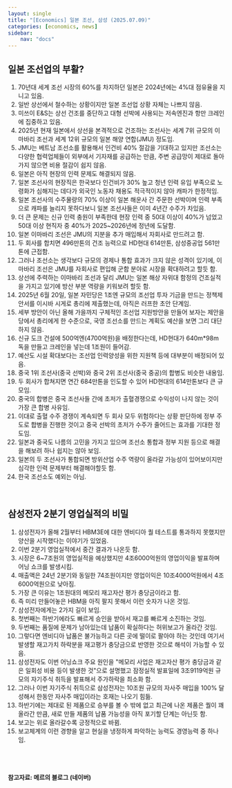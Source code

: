 ```yaml
---
layout: single
title: "[Economics] 일본 조선, 삼성 (2025.07.09)"
categories: [economics, news]
sidebar:
    nav: "docs"
---
```


## 일본 조선업의 부활?
1. 70년대 세계 조선 시장의 60%를 차지하던 일본은 2024년에는 4%대 점유율을 지니고 있음.
1. 일반 상선에서 철수하는 상황이지만 일본 조선업 상황 자체는 나쁘지 않음.
1. 미쓰이 E&S는 상선 건조를 중단하고 대형 선박에 사용되는 저속엔진과 항만 크레인에 집중하고 있음.
1. 2025년 현재 일본에서 상선을 본격적으로 건조하는 조선사는 세계 7위 규모의 이마바리 조선과 세계 12위 규모의 일본 해양 연합(JMU) 정도임.
1. JMU는 베트남 조선소를 활용해서 인건비 40% 절감을 기대하고 있지만 조선소는 다양한 협력업체들이 외부에서 기자재를 공급하는 만큼, 주변 공급망이 제대로 돌아가지 않으면 비용 절감이 쉽지 않음.
1. 일본은 아직 현장의 인력 문제도 해결되지 않음.
1. 일본 조선사의 현장직은 한국보다 인건비가 30% 높고 청년 인력 유입 부족으로 노령화가 심해지는 데다가 외국인 노동자 채용도 적극적이지 않아 캐파가 한정적임.
1. 일본 조선사의 수주물량의 70% 이상이 일본 해운사 간 주문한 선박이며 인력 부족으로 캐파를 늘리지 못하다보니 일본 조선사들은 이미 4년간 수주가 차있음.
1. 더 큰 문제는 신규 인력 충원이 부족한데 현장 인력 중 50대 이상이 40%가 넘었고 50대 이상 현직자 중 40%가 2025~2026년에 정년에 도달함.
1. 일본 이마바리 조선은 JMU의 지분을 추가 매입해서 자회사로 만드려고 함.
1. 두 회사를 합치면 496만톤의 건조 능력으로 HD현대 614만톤, 삼성중공업 561만톤에 근접함.
1. 그러나 조선소는 생각보다 규모의 경제나 통합 효과가 크지 않은 성격이 있기에, 이마바리 조선은 JMU를 자회사로 편입해 군함 분야로 시장을 확대하려고 할듯 함.
1. 상선에 주력하는 이마바리 조선과 달리 JMU는 일본 해상 자위대 함정의 건조실적을 가지고 있기에 방산 부분 역량을 키워보려 할듯 함.
1. 2025년 6월 20일, 일본 자민당은 1조엔 규모의 조선업 투자 기금을 만드는 정책제안서를 이시바 시게로 총리에 제출했는데, 아직은 러프한 초안 단계임.
1. 세부 방안이 아닌 올해 가을까지 구체적인 조선업 지원방안을 만들어 보자는 제안을 당에서 총리에게 한 수준으로, 국영 조선소를 만드는 계획도 예산을 보면 그리 대단하지 않음.
1. 신규 도크 건설에 500억엔(4700억원)을 배정한다는데, HD현대가 640m*98m 독을 만들고 크레인을 넣는데 1조원이 들어감.
1. 예산도 시설 확대보다는 조선업 인력양성을 위한 지원책 등에 대부분이 배정되어 있음.
1. 중국 1위 조선사(중국 선박)와 중국 2위 조선사(중국 중공)의 합병도 비슷한 내용임.
1. 두 회사가 합쳐지면 연간 684만톤을 인도할 수 있어 HD현대의 614만톤보다 큰 규모임.
1. 중국의 합병은 중국 조선사들 간에 초저가 출혈경쟁으로 수익성이 나지 않는 것이 가장 큰 합병 사유임.
1. 이대로 출혈 수주 경쟁이 계속되면 두 회사 모두 위험하다는 상황 판단하에 정부 주도로 합병을 진행한 것이고 중국 선박의 초저가 수주가 줄어드는 효과를 기대한 정도임.
1. 일본과 중국도 나름의 고민을 가지고 있으며 조선소 통합과 정부 지원 등으로 해결을 해보려 하나 쉽지는 않아 보임.
1. 일본의 두 조선사가 통합되면 방위산업 수주 역량이 올라갈 가능성이 있어보이지만 심각한 인력 문제부터 해결해야할듯 함.
1. 한국 조선소도 예외는 아님.

<br/>

## 삼성전자 2분기 영업실적의 비밀
1. 삼성전자가 올해 2월부터 HBM3E에 대한 엔비디아 퀄 테스트를 통과하지 못했지만 양산을 시작했다는 이야기가 있었음.
1. 이번 2분기 영업실적에서 중간 결과가 나온듯 함.
1. 시장은 6~7조원의 영업실적을 예상했지만 4조6000억원의 영업이익을 발표하며 어닝 쇼크를 발생시킴.
1. 매출액은 24년 2분기와 동일한 74조원이지만 영업이익은 10조4000억원에서 4조6000억원으로 낮아짐.
1. 가장 큰 이유는 1조원대의 메모리 재고자산 평가 충당금이라고 함.
1. 즉 미리 만들어놓은 HBM을 아직 팔지 못해서 이런 숫자가 나온 것임.
1. 삼성전자에게는 2가지 길이 보임.
1. 첫번째는 하반기에라도 빠르게 승인을 받아서 재고를 빠르게 소진하는 것임.
1. 두번째는 품질에 문제가 남아있는데 납품이 확실하다는 허위보고가 올라간 것임.
1. 그렇다면 엔비디아 납품은 불가능하고 다른 곳에 떨이로 팔아야 하는 것인데 여기서 발생할 재고가치 하락분을 재고평가 충당금으로 반영한 것으로 해석이 가능할 수 있음.
1. 삼성전자도 이번 어닝쇼크 주요 원인을 "메모리 사업은 재고자산 평가 충당금과 같은 일회성 비용 등이 발생한 것"으로 설명했고 잠정실적 발표일에 3조9119억원 규모의 자기주식 취득을 발표해서 주가하락을 최소화 함.
1. 그러나 이번 자기주식 취득으로 삼성전자는 10조원 규모의 자사주 매입을 100% 달성해서 한동안 자사주 매입이라는 호재는 나오기 힘듦.
1. 하반기에는 제대로 된 제품으로 승부를 볼 수 밖에 없고 최근에 나온 제품은 퀄이 꽤 올라간 만큼, 새로 만들 제품의 납품 가능성을 아직 포기할 단계는 아닌듯 함.
1. 보고는 위로 올라갈수록 긍정적으로 바뀜.
1. 보고체계의 이런 경향을 알고 현실을 냉정하게 파악하는 능력도 경영능력 중 하나임.


<br/>
<br/>

#### 참고자료: 메르의 블로그 (네이버)